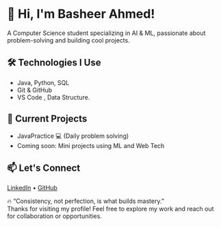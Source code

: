 # 👋 Hi, I'm Basheer Ahmed!
A Computer Science student specializing in AI & ML, passionate about problem-solving and building cool projects.

## 🛠️ Technologies I Use
- Java, Python, SQL
- Git & GitHub
- VS Code , Data Structure. 

## 🚀 Current Projects
- JavaPractice 💻 (Daily problem solving)
- Coming soon: Mini projects using ML and Web Tech

## 📫 Let's Connect
[LinkedIn](https://www.linkedin.com/in/m-basheer-ahmed/) • [GitHub](https://github.com/basheer123-ahmed)


🔥 “Consistency, not perfection, is what builds mastery.”  
Thanks for visiting my profile! Feel free to explore my work and reach out for collaboration or opportunities.
